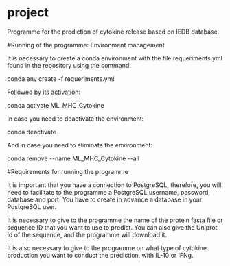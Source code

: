 # project

Programme for the prediction of cytokine release based on IEDB database.  

#Running of the programme: Environment management

It is necessary to create a conda environment with the file requeriments.yml found in the repository using the command:

conda env create -f requeriments.yml

Followed by its activation:

conda activate ML_MHC_Cytokine

In case you need to deactivate the environment:

conda deactivate

And in case you need to eliminate the environment:

conda remove --name ML_MHC_Cytokine --all

#Requirements for running the programme

It is important that you have a connection to PostgreSQL, therefore, you will need to facilitate to the programme a  PostgreSQL username, password, database and port. You have to create in advance a database in your PostgreSQL user.  

It is necessary to give to the programme the name of the protein fasta file or sequence ID that you want to use to predict. You can also give the Uniprot Id of the sequence, and the programme will download it. 

It is also necessary to give to the programme on what type of cytokine production you want to conduct the prediction, with IL-10 or IFNg. 


